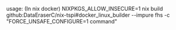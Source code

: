 usage:
(In nix docker)
NIXPKGS_ALLOW_INSECURE=1 nix build github:DataEraserC/nix-tspi#docker_linux_builder --impure
fhs -c "FORCE_UNSAFE_CONFIGURE=1 command"
